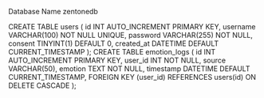 Database Name zentonedb

CREATE TABLE users (
    id INT AUTO_INCREMENT PRIMARY KEY,
    username VARCHAR(100) NOT NULL UNIQUE,
    password VARCHAR(255) NOT NULL,
    consent TINYINT(1) DEFAULT 0,
    created_at DATETIME DEFAULT CURRENT_TIMESTAMP
);
CREATE TABLE emotion_logs (
    id INT AUTO_INCREMENT PRIMARY KEY,
    user_id INT NOT NULL,
    source VARCHAR(50),
    emotion TEXT NOT NULL,
    timestamp DATETIME DEFAULT CURRENT_TIMESTAMP,
    FOREIGN KEY (user_id) REFERENCES users(id) ON DELETE CASCADE
);
